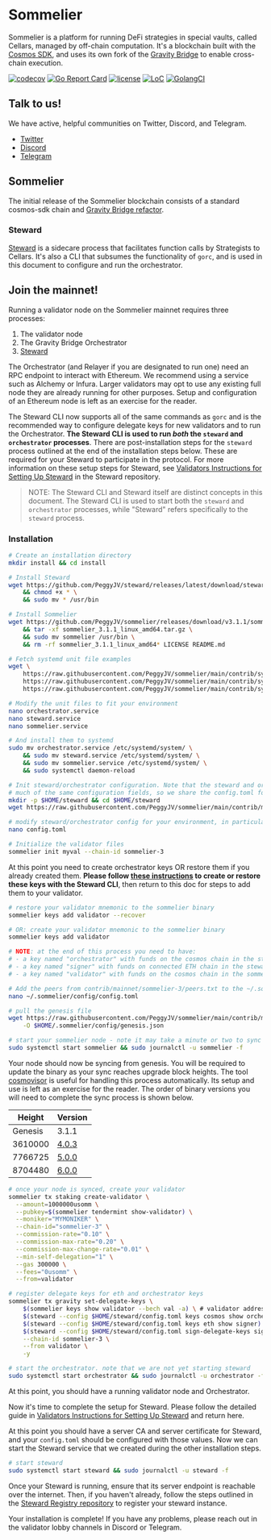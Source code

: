# Sommelier

Sommelier is a platform for running DeFi strategies in special vaults, called
Cellars, managed by off-chain computation. It's a blockchain built with the
[Cosmos SDK](https://github.com/cosmos/cosmos-sdk), and uses its own fork of the
[Gravity Bridge](https://github.com/peggyjv/gravity-bridge) to enable
cross-chain execution.

[![codecov](https://codecov.io/gh/peggyjv/sommelier/branch/main/graph/badge.svg)](https://codecov.io/gh/peggyjv/sommelier)
[![Go Report Card](https://goreportcard.com/badge/github.com/peggyjv/sommelier)](https://goreportcard.com/report/github.com/peggyjv/sommelier)
[![license](https://img.shields.io/github/license/peggyjv/sommelier.svg)](https://github.com/peggyjv/sommelier/blob/main/LICENSE)
[![LoC](https://tokei.rs/b1/github/peggyjv/sommelier)](https://github.com/peggyjv/sommelier)
[![GolangCI](https://golangci.com/badges/github.com/peggyjv/sommelier.svg)](https://golangci.com/r/github.com/peggyjv/sommelier)

## Talk to us!

We have active, helpful communities on Twitter, Discord, and Telegram.

* [Twitter](https://twitter.com/sommfinance)
* [Discord](https://discord.gg/gZzaPmDzUq)
* [Telegram](https://t.me/peggyvaults)

## Sommelier

The initial release of the Sommelier blockchain consists of a standard
cosmos-sdk chain and [Gravity Bridge
refactor](https://github.com/peggyjv/gravity-bridge).

### Steward

[Steward](https://github.com/peggyjv/steward) is a sidecare process that
facilitates function calls by Strategists to Cellars. It's also a CLI that
subsumes the functionality of `gorc`, and is used in this document to configure
and run the orchestrator.

## Join the mainnet!

Running a validator node on the Sommelier mainnet requires three processes:

1. The validator node
2. The Gravity Bridge Orchestrator
3. [Steward](https://github.com/peggyjv/steward)

The Orchestrator (and Relayer if you are designated to run one) need an RPC
endpoint to interact with Ethereum. We recommend using a service such as
Alchemy or Infura. Larger validators may opt to use any existing full node they
are already running for other purposes. Setup and configuration of an Ethereum
node is left as an exercise for the reader. 

The Steward CLI now supports all of the same commands as `gorc` and is the
recommended way to configure delegate keys for new validators and to run the
Orchestrator. __The Steward CLI is used to run *both* the `steward` and
`orchestrator` processes__. There are post-installation steps for the `steward`
process outlined at the end of the installation steps below. These are required
for your Steward to participate in the protocol. For more information on these
setup steps for Steward, see [Validators Instructions for Setting Up
Steward](https://github.com/PeggyJV/steward/blob/3.x-main/docs/02-StewardForValidators.md)
in the Steward repository.

> NOTE: The Steward CLI and Steward itself are distinct concepts in this
> document. The Steward CLI is used to start both the `steward` and
> `orchestrator` processes, while "Steward" refers specifically to the
> `steward` process.

### Installation

```bash
# Create an installation directory
mkdir install && cd install

# Install Steward
wget https://github.com/PeggyJV/steward/releases/latest/download/steward \
    && chmod +x * \
    && sudo mv * /usr/bin

# Install Sommelier
wget https://github.com/PeggyJV/sommelier/releases/download/v3.1.1/sommelier_3.1.1_linux_amd64.tar.gz \
    && tar -xf sommelier_3.1.1_linux_amd64.tar.gz \
    && sudo mv sommelier /usr/bin \
    && rm -rf sommelier_3.1.1_linux_amd64* LICENSE README.md

# Fetch systemd unit file examples
wget \
    https://raw.githubusercontent.com/PeggyJV/sommelier/main/contrib/systemd/sommelier.service \
    https://raw.githubusercontent.com/PeggyJV/sommelier/main/contrib/systemd/orchestrator.service \
    https://raw.githubusercontent.com/PeggyJV/sommelier/main/contrib/systemd/steward.service

# Modify the unit files to fit your environment
nano orchestrator.service
nano steward.service
nano sommelier.service

# And install them to systemd
sudo mv orchestrator.service /etc/systemd/system/ \
    && sudo mv steward.service /etc/systemd/system/ \
    && sudo mv sommelier.service /etc/systemd/system/ \
    && sudo systemctl daemon-reload

# Init steward/orchestrator configuration. Note that the steward and orchestrator processes share
# much of the same configuration fields, so we share the config.toml for convenience.
mkdir -p $HOME/steward && cd $HOME/steward
wget https://raw.githubusercontent.com/PeggyJV/sommelier/main/contrib/mainnet/sommelier-3/config.toml

# modify steward/orchestrator config for your environment, in particular your RPC URL and keystore path
nano config.toml

# Initialize the validator files
sommelier init myval --chain-id sommelier-3
```

At this point you need to create orchestrator keys OR restore them if you
already created them. __Please follow [these
instructions](https://github.com/PeggyJV/steward/blob/main/docs/03-TheOrchestrator.md#setup)
to create or restore these keys with the Steward CLI__, then return to this doc
for steps to add them to your validator.

```bash
# restore your validator mnemonic to the sommelier binary
sommelier keys add validator --recover

# OR: create your validator mnemonic to the sommelier binary
sommelier keys add validator

# NOTE: at the end of this process you need to have:
# - a key named "orchestrator" with funds on the cosmos chain in the steward keystore
# - a key named "signer" with funds on connected ETH chain in the steward keystore
# - a key named "validator" with funds on the cosmos chain in the sommelier keystore

# Add the peers from contrib/mainnet/sommelier-3/peers.txt to the ~/.sommelier/config/config.toml file
nano ~/.sommelier/config/config.toml

# pull the genesis file
wget https://raw.githubusercontent.com/PeggyJV/sommelier/main/contrib/mainnet/sommelier-3/genesis.json \
    -O $HOME/.sommelier/config/genesis.json

# start your sommelier node - note it may take a minute or two to sync all of the blocks
sudo systemctl start sommelier && sudo journalctl -u sommelier -f
```

Your node should now be syncing from genesis. You will be required to update
the binary as your sync reaches upgrade block heights. The tool
[cosmovisor](https://docs.cosmos.network/main/tooling/cosmovisor) is useful for
handling this process automatically. Its setup and use is left as an exercise
for the reader. The order of binary versions you will need to complete the sync
process is shown below.

| Height | Version |
|-|-|
| Genesis | 3.1.1 |
| 3610000 | [4.0.3](https://github.com/PeggyJV/sommelier/releases/tag/v4.0.3) |
| 7766725 | [5.0.0](https://github.com/PeggyJV/sommelier/releases/tag/v5.0.0) |
| 8704480 | [6.0.0](https://github.com/PeggyJV/sommelier/releases/tag/v6.0.0) |

```bash
# once your node is synced, create your validator
sommelier tx staking create-validator \
  --amount=1000000usomm \
  --pubkey=$(sommelier tendermint show-validator) \
  --moniker="MYMONIKER" \
  --chain-id="sommelier-3" \
  --commission-rate="0.10" \
  --commission-max-rate="0.20" \
  --commission-max-change-rate="0.01" \
  --min-self-delegation="1" \
  --gas 300000 \
  --fees="0usomm" \
  --from=validator

# register delegate keys for eth and orchestrator keys
sommelier tx gravity set-delegate-keys \
    $(sommelier keys show validator --bech val -a) \ # validator address
    $(steward --config $HOME/steward/config.toml keys cosmos show orchestrator) \ # orchestrator address (this must be run manually and address extracted)
    $(steward --config $HOME/steward/config.toml keys eth show signer) \ # eth signer address
    $(steward --config $HOME/steward/config.toml sign-delegate-keys signer $(sommelier keys show validator --bech val -a)) \
    --chain-id sommelier-3 \
    --from validator \
    -y

# start the orchestrator. note that we are not yet starting steward
sudo systemctl start orchestrator && sudo journalctl -u orchestrator -f
```

At this point, you should have a running validator node and Orchestrator.

Now it's time to complete the setup for Steward. Please follow the detailed
guide in [Validators Instructions for Setting Up
Steward](https://github.com/PeggyJV/steward/blob/main/docs/02-StewardForValidators.md)
and return here.

At this point you should have a server CA and server certificate for Steward,
and your `config.toml` should be configured with those values. Now we can start
the Steward service that we created during the other installation steps.

```bash
# start steward
sudo systemctl start steward && sudo journalctl -u steward -f
```

Once your Steward is running, ensure that its server endpoint is reachable over
the internet. Then, if you haven't already, follow the steps outlined in the
[Steward Registry repository](https://github.com/PeggyJV/steward-registry) to
register your steward instance.

Your installation is complete! If you have any problems, please reach out in
the validator lobby channels in Discord or Telegram.

